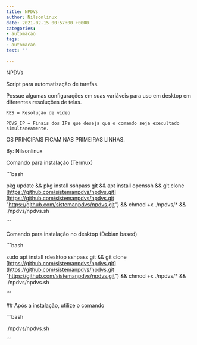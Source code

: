 ```yaml
---
title: NPDVs
author: Nilsonlinux
date: 2021-02-15 00:57:00 +0000
categories:
- automacao
tags:
- automacao
test: ''

---
```

NPDVs

Script para automatização de tarefas.

Possue algumas configurações em suas variáveis para uso em desktop em diferentes resoluções de telas.

    RES = Resolução de vídeo

    PDVS_IP = Finais dos IPs que deseja que o comando seja execultado simultaneamente.

OS PRINCIPAIS FICAM NAS PRIMEIRAS LINHAS.

By: Nilsonlinux

Comando para instalação (Termux)

\`\`\`bash

pkg update && pkg install sshpass git && apt install openssh && git clone [https://github.com/sistemanpdvs/npdvs.git](https://github.com/sistemanpdvs/npdvs.git "https://github.com/sistemanpdvs/npdvs.git") && chmod +x ./npdvs/* && ./npdvs/npdvs.sh

\`\`\`

Comando para instalação no desktop (Debian based)

\`\`\`bash

sudo apt install rdesktop sshpass git && git clone [https://github.com/sistemanpdvs/npdvs.git](https://github.com/sistemanpdvs/npdvs.git "https://github.com/sistemanpdvs/npdvs.git") && chmod +x ./npdvs/* && ./npdvs/npdvs.sh

\`\`\`

\## Após a instalação, utilize o comando

\`\`\`bash

./npdvs/npdvs.sh

\`\`\`
